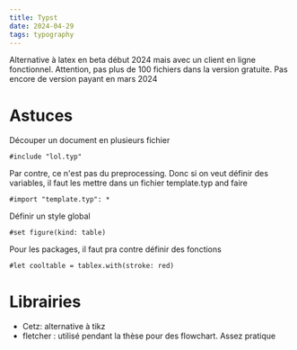 ```yaml
---
title: Typst
date: 2024-04-29
tags: typography
---
```


Alternative à latex en beta début 2024 mais avec un client en ligne fonctionnel. Attention, pas plus de 100 fichiers dans la version gratuite.
Pas encore de version payant en mars 2024

# Astuces
Découper un document en plusieurs fichier 
```typst
#include "lol.typ"
```
Par contre, ce n'est pas du preprocessing. Donc si on veut définir des variables, il faut les mettre dans un fichier template.typ and faire 
```typst
#import "template.typ": *
```
Définir un style global 
```typst
#set figure(kind: table)
```
Pour les packages, il faut pra contre définir des fonctions
```typst
#let cooltable = tablex.with(stroke: red)
```

# Librairies

- Cetz: alternative à tikz
- fletcher : utilisé pendant la thèse pour des flowchart. Assez pratique
